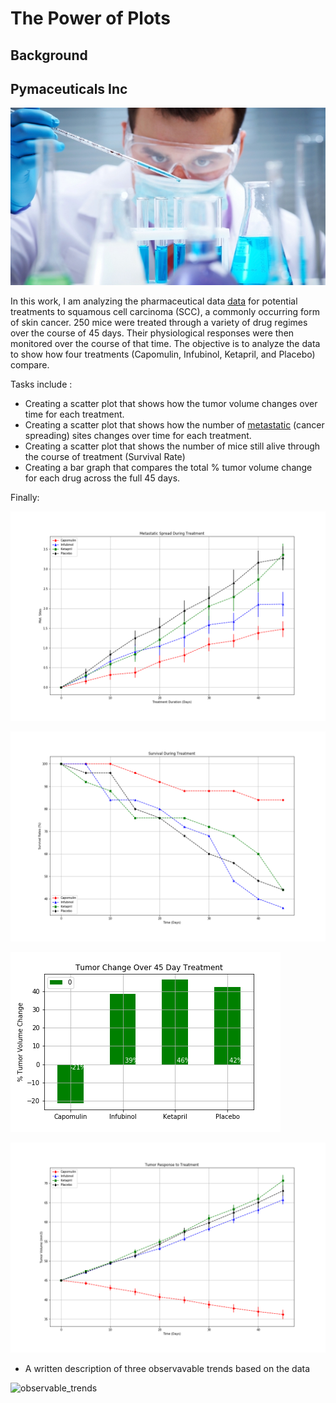 # The Power of Plots

## Background

## Pymaceuticals Inc

![Laboratory](https://github.com/ofunkey/Matplotlib/blob/master/Pymaceuticals/Images/Laboratory.jpg)

In this work, I am analyzing the pharmaceutical data [data](https://github.com/ofunkey/Matplotlib/blob/masterPymaceuticals/data) for potential treatments to squamous cell carcinoma (SCC), a commonly occurring form of skin cancer.
250 mice were treated through a variety of drug regimes over the course of 45 days. Their physiological responses were then monitored over the course of that time. The objective is to analyze the data to show how four treatments (Capomulin, Infubinol, Ketapril, and Placebo) compare.

Tasks include :

* Creating a scatter plot that shows how the tumor volume changes over time for each treatment.
* Creating a scatter plot that shows how the number of [metastatic](https://en.wikipedia.org/wiki/Metastasis) (cancer spreading) sites changes over time for each treatment.
* Creating a scatter plot that shows the number of mice still alive through the course of treatment (Survival Rate)
* Creating a bar graph that compares the total % tumor volume change for each drug across the full 45 days.

Finally:

![Treatment1](Pymaceuticals/Images/Metastatic_Spread_During_Treatment.png)

![Treatment2](Pymaceuticals/Images/Survival_During_Treatment.png)

![Treatment3](Pymaceuticals/Images/Tumor_Change_Over_45_Day_Treatment.png)

![Treatment4](Pymaceuticals/Images/Tumor_Response_to_Treatment.png)

* A written description of three observavable trends based on the data

![observable_trends](https://github.com/ofunkey/Matplotlib/blob/masterPymaceuticals/Images/observable_trends.png)
